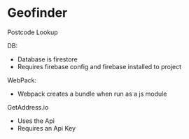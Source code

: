 # Geofinder
Postcode Lookup

DB:
- Database is firestore
- Requires firebase config and firebase installed to project

WebPack:
- Webpack creates a bundle when run as a js module

GetAddress.io
- Uses the Api
- Requires an Api Key
